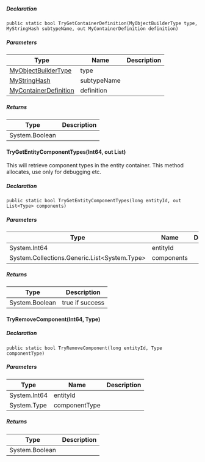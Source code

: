 ##### Declaration

```
public static bool TryGetContainerDefinition(MyObjectBuilderType type, MyStringHash subtypeName, out MyContainerDefinition definition)
```

##### Parameters

| Type | Name | Description |
| --- | --- | --- |
| [MyObjectBuilderType](https://keensoftwarehouse.github.io/SpaceEngineersModAPI/api/VRage.ObjectBuilders.MyObjectBuilderType.html) | type |     |
| [MyStringHash](https://keensoftwarehouse.github.io/SpaceEngineersModAPI/api/VRage.Utils.MyStringHash.html) | subtypeName |     |
| [MyContainerDefinition](https://keensoftwarehouse.github.io/SpaceEngineersModAPI/api/VRage.Game.MyContainerDefinition.html) | definition |     |

##### Returns

| Type | Description |
| --- | --- |
| System.Boolean |     |

#### TryGetEntityComponentTypes(Int64, out List<Type>)

This will retrieve component types in the entity container. This method allocates, use only for debugging etc.

##### Declaration

```
public static bool TryGetEntityComponentTypes(long entityId, out List<Type> components)
```

##### Parameters

| Type | Name | Description |
| --- | --- | --- |
| System.Int64 | entityId |     |
| System.Collections.Generic.List<System.Type\> | components |     |

##### Returns

| Type | Description |
| --- | --- |
| System.Boolean | true if success |

#### TryRemoveComponent(Int64, Type)

##### Declaration

```
public static bool TryRemoveComponent(long entityId, Type componentType)
```

##### Parameters

| Type | Name | Description |
| --- | --- | --- |
| System.Int64 | entityId |     |
| System.Type | componentType |     |

##### Returns

| Type | Description |
| --- | --- |
| System.Boolean |     |